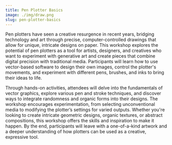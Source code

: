 ```yaml
---
title: Pen Plotter Basics
image: ./img/draw.png
slug: pen-plotter-basics
---
```


Pen plotters have seen a creative resurgence in recent years, bridging technology and art through precise, computer-controlled drawings that allow for unique, intricate designs on paper. This workshop explores the potential of pen plotters as a tool for artists, designers, and creatives who want to experiment with generative art and create pieces that combine digital precision with traditional media. Participants will learn how to use vector-based software to design their own images, control the plotter's movements, and experiment with different pens, brushes, and inks to bring their ideas to life.

Through hands-on activities, attendees will delve into the fundamentals of vector graphics, explore various pen and stroke techniques, and discover ways to integrate randomness and organic forms into their designs. The workshop encourages experimentation, from selecting unconventional media to modifying the plotter’s settings for varied outputs. Whether you're looking to create intricate geometric designs, organic textures, or abstract compositions, this workshop offers the skills and inspiration to make it happen. By the end, participants will leave with a one-of-a-kind artwork and a deeper understanding of how plotters can be used as a creative, expressive tool.
